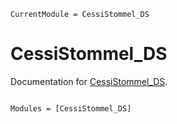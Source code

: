 ```@meta
CurrentModule = CessiStommel_DS
```

# CessiStommel_DS

Documentation for [CessiStommel_DS](https://github.com/DanielJonathanPals/CessiStommel_DS.jl).

```@index
```

```@autodocs
Modules = [CessiStommel_DS]
```
